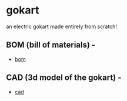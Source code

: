 # gokart

an electric gokart made entirely from scratch!

## BOM (bill of materials) -
- [bom](https://docs.google.com/spreadsheets/d/1LPSlbtKpX_TeVwNVUrJRe5h6A8NwFC940OG_mSA_TPQ/edit?usp=sharing)

## CAD (3d model of the gokart) - 
- [cad](https://a360.co/43lIhdm)
